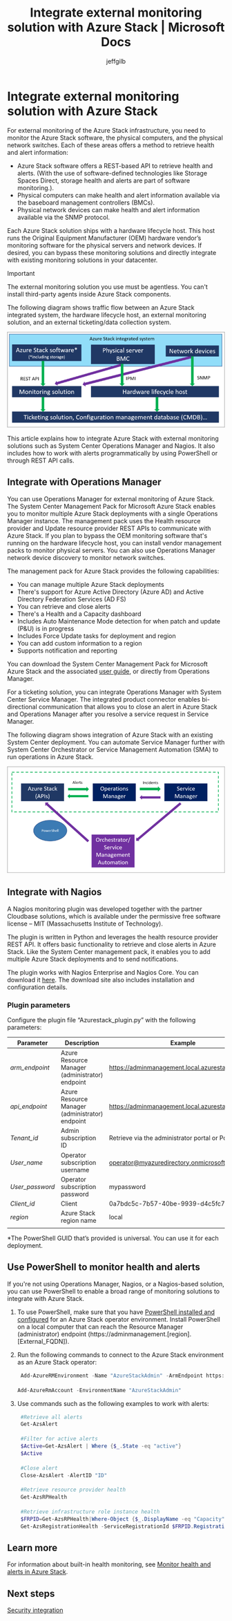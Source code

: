 ﻿---
title: Integrate external monitoring solution with Azure Stack | Microsoft Docs
description: Learn how to integrate Azure Stack with an external monitoring solution in your datacenter.
services: azure-stack
documentationcenter: ''
author: jeffgilb
manager: femila
editor: ''

ms.assetid: 856738a7-1510-442a-88a8-d316c67c757c
ms.service: azure-stack
ms.workload: na
ms.tgt_pltfrm: na
ms.devlang: PowerShell
ms.topic: article
ms.date: 04/20/2018
ms.author: jeffgilb
ms.reviewer: thoroet

---
# Integrate external monitoring solution with Azure Stack

For external monitoring of the Azure Stack infrastructure, you need to monitor the Azure Stack software, the physical computers, and the physical network switches. Each of these areas offers a method to retrieve health and alert information:

- Azure Stack software offers a REST-based API to retrieve health and alerts. (With the use of software-defined technologies like Storage Spaces Direct, storage health and alerts are part of software monitoring.).
- Physical computers can make health and alert information available via the baseboard management controllers (BMCs).
- Physical network devices can make health and alert information available via the SNMP protocol.

Each Azure Stack solution ships with a hardware lifecycle host. This host runs the Original Equipment Manufacturer (OEM) hardware vendor’s monitoring software for the physical servers and network devices. If desired, you can bypass these monitoring solutions and directly integrate with existing monitoring solutions in your datacenter.

> [!IMPORTANT]
> The external monitoring solution you use must be agentless. You can't install third-party agents inside Azure Stack components.

The following diagram shows traffic flow between an Azure Stack integrated system, the hardware lifecycle host, an external monitoring solution, and an external ticketing/data collection system.

![Diagram showing traffic between Azure Stack, monitoring, and ticketing solution.](media/azure-stack-integrate-monitor/MonitoringIntegration.png)  

This article explains how to integrate Azure Stack with external monitoring solutions such as System Center Operations Manager and Nagios. It also includes how to work with alerts programmatically by using PowerShell or through REST API calls.

## Integrate with Operations Manager

You can use Operations Manager for external monitoring of Azure Stack. The System Center Management Pack for Microsoft Azure Stack enables you to monitor multiple Azure Stack deployments with a single Operations Manager instance. The management pack uses the Health resource provider and Update resource provider REST APIs to communicate with Azure Stack. If you plan to bypass the OEM monitoring software that's running on the hardware lifecycle host, you can install vendor management packs to monitor physical servers. You can also use Operations Manager network device discovery to monitor network switches.

The management pack for Azure Stack provides the following capabilities:

- You can manage multiple Azure Stack deployments
- There's support for Azure Active Directory (Azure AD) and Active Directory Federation Services (AD FS)
- You can retrieve and close alerts
- There's a Health and a Capacity dashboard
- Includes Auto Maintenance Mode detection for when patch and update (P&U) is in progress
- Includes Force Update tasks for deployment and region
- You can add custom information to a region
- Supports notification and reporting

You can download the System Center Management Pack for Microsoft Azure Stack and the associated [user guide](https://www.microsoft.com/en-us/download/details.aspx?id=55184), or directly from Operations Manager.

For a ticketing solution, you can integrate Operations Manager with System Center Service Manager. The integrated product connector enables bi-directional communication that allows you to close an alert in Azure Stack and Operations Manager after you resolve a service request in Service Manager.

The following diagram shows integration of Azure Stack with an existing System Center deployment. You can automate Service Manager further with System Center Orchestrator or Service Management Automation (SMA) to run operations in Azure Stack.

![Diagram showing integration with OM, Service Manager, and SMA.](media/azure-stack-integrate-monitor/SystemCenterIntegration.png)

## Integrate with Nagios

A Nagios monitoring plugin was developed together with the partner Cloudbase solutions, which is available under the permissive free software license – MIT (Massachusetts Institute of Technology).

The plugin is written in Python and leverages the health resource provider REST API. It offers basic functionality to retrieve and close alerts in Azure Stack. Like the System Center management pack, it enables you to add multiple Azure Stack deployments and to send notifications.

The plugin works with Nagios Enterprise and Nagios Core. You can download it [here](https://exchange.nagios.org/directory/Plugins/Cloud/Monitoring-AzureStack-Alerts/details). The download site also includes installation and configuration details.

### Plugin parameters

Configure the plugin file “Azurestack_plugin.py” with the following parameters:

| Parameter | Description | Example |
|---------|---------|---------|
| *arm_endpoint* | Azure Resource Manager (administrator) endpoint |https://adminmanagement.local.azurestack.external |
| *api_endpoint* | Azure Resource Manager (administrator) endpoint  | https://adminmanagement.local.azurestack.external |
| *Tenant_id* | Admin subscription ID | Retrieve via the administrator portal or PowerShell |
| *User_name* | Operator subscription username | operator@myazuredirectory.onmicrosoft.com |
| *User_password* | Operator subscription password | mypassword |
| *Client_id* | Client | 0a7bdc5c-7b57-40be-9939-d4c5fc7cd417* |
| *region* |  Azure Stack region name | local |
|  |  |

*The PowerShell GUID that’s provided is universal. You can use it for each deployment.

## Use PowerShell to monitor health and alerts

If you're not using Operations Manager, Nagios, or a Nagios-based solution, you can use PowerShell to enable a broad range of monitoring solutions to integrate with Azure Stack.

1. To use PowerShell, make sure that you have [PowerShell installed and configured](azure-stack-powershell-configure-quickstart.md) for an Azure Stack operator environment. Install PowerShell on a local computer that can reach the Resource Manager (administrator) endpoint (https://adminmanagement.[region].[External_FQDN]).

2. Run the following commands to connect to the Azure Stack environment as an Azure Stack operator:

   ```PowerShell
    Add-AzureRMEnvironment -Name "AzureStackAdmin" -ArmEndpoint https://adminmanagement.[Region].[External_FQDN]

   Add-AzureRmAccount -EnvironmentName "AzureStackAdmin"
   ```

3. Use commands such as the following examples to work with alerts:
   ```PowerShell
    #Retrieve all alerts
    Get-AzsAlert

    #Filter for active alerts
    $Active=Get-AzsAlert | Where {$_.State -eq "active"}
    $Active

    #Close alert
    Close-AzsAlert -AlertID "ID"

    #Retrieve resource provider health
    Get-AzsRPHealth

    #Retrieve infrastructure role instance health
    $FRPID=Get-AzsRPHealth|Where-Object {$_.DisplayName -eq "Capacity"}
    Get-AzsRegistrationHealth -ServiceRegistrationId $FRPID.RegistrationId

    ```

## Learn more

For information about built-in health monitoring, see [Monitor health and alerts in Azure Stack](azure-stack-monitor-health.md).

## Next steps

[Security integration](azure-stack-integrate-security.md)
